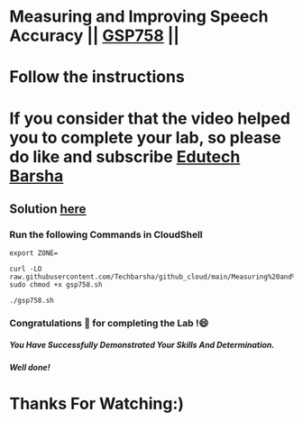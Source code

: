 # Measuring and Improving Speech Accuracy || [GSP758](https://www.cloudskillsboost.google/focuses/1241?parent=catalog) ||
# Follow the instructions

# If you consider that the video helped you to complete your lab, so please do like and subscribe [Edutech Barsha](https://www.youtube.com/@edutechbarsha)
## Solution [here](https://youtu.be/bgY6epUZEr4)

### Run the following Commands in CloudShell

```
export ZONE=

curl -LO raw.githubusercontent.com/Techbarsha/github_cloud/main/Measuring%20and%20Improving%20Speech%20Accuracy/gsp758.sh
sudo chmod +x gsp758.sh

./gsp758.sh
```

### Congratulations 🎉 for completing the Lab !😄

##### *You Have Successfully Demonstrated Your Skills And Determination.*

#### *Well done!*

# Thanks For Watching:)

